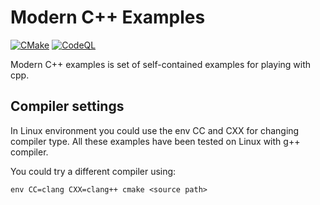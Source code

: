 # Modern C++ Examples
[![CMake](https://github.com/famorcia/modern_cpp_examples/actions/workflows/cmake.yml/badge.svg)](https://github.com/famorcia/modern_cpp_examples/actions/workflows/cmake.yml)
[![CodeQL](https://github.com/famorcia/modern_cpp_examples/actions/workflows/codeql.yml/badge.svg)](https://github.com/famorcia/modern_cpp_examples/actions/workflows/codeql.yml)

Modern C++ examples is set of self-contained examples for playing with cpp.

## Compiler settings
In Linux environment you could use the env CC and CXX for changing compiler type.
All these examples have been tested on Linux with g++ compiler.

You could try a different compiler using:

    env CC=clang CXX=clang++ cmake <source path>

